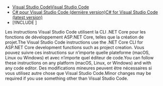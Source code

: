 * [<span data-ttu-id="ff0f9-101">Visual Studio Code</span><span class="sxs-lookup"><span data-stu-id="ff0f9-101">Visual Studio Code</span></span>](https://code.visualstudio.com/download)
* [<span data-ttu-id="ff0f9-102">C# pour Visual Studio Code (dernière version)</span><span class="sxs-lookup"><span data-stu-id="ff0f9-102">C# for Visual Studio Code (latest version)</span></span>](https://marketplace.visualstudio.com/items?itemName=ms-dotnettools.csharp)
* [!INCLUDE [](~/includes/3.0-SDK.md)]

<span data-ttu-id="ff0f9-103">Les instructions Visual Studio Code utilisent la CLI .NET Core pour les fonctions de développement ASP.NET Core, telles que la création de projet.</span><span class="sxs-lookup"><span data-stu-id="ff0f9-103">The Visual Studio Code instructions use the .NET Core CLI for ASP.NET Core development functions such as project creation.</span></span> <span data-ttu-id="ff0f9-104">Vous pouvez suivre ces instructions sur n’importe quelle plateforme (macOS, Linux ou Windows) et avec n’importe quel éditeur de code.</span><span class="sxs-lookup"><span data-stu-id="ff0f9-104">You can follow these instructions on any platform (macOS, Linux, or Windows) and with any code editor.</span></span> <span data-ttu-id="ff0f9-105">Des modifications mineures peuvent être nécessaires si vous utilisez autre chose que Visual Studio Code.</span><span class="sxs-lookup"><span data-stu-id="ff0f9-105">Minor changes may be required if you use something other than Visual Studio Code.</span></span>
